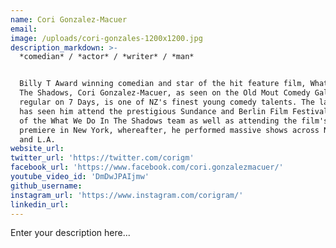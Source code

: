 ```yaml
---
name: Cori Gonzalez-Macuer
email:
image: /uploads/cori-gonzales-1200x1200.jpg
description_markdown: >-
  *comedian* / *actor* / *writer* / *man*


  Billy T Award winning comedian and star of the hit feature film, What We Do In
  The Shadows, Cori Gonzalez-Macuer, as seen on the Old Mout Comedy Gala and a
  regular on 7 Days, is one of NZ's finest young comedy talents. The last year
  has seen him attend the prestigious Sundance and Berlin Film Festivals as part
  of the What We Do In The Shadows team as well as attending the film's U.S.
  premiere in New York, whereafter, he performed massive shows across New York
  and L.A.
website_url:
twitter_url: 'https://twitter.com/corigm'
facebook_url: 'https://www.facebook.com/cori.gonzalezmacuer/'
youtube_video_id: 'DmDwJPAIjmw'
github_username:
instagram_url: 'https://www.instagram.com/corigram/'
linkedin_url:
---
```


Enter your description here...
